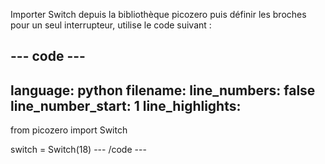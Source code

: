 Importer Switch depuis la bibliothèque picozero puis définir les broches pour un seul interrupteur, utilise le code suivant :

--- code ---
---
language: python filename: line_numbers: false line_number_start: 1
line_highlights:
---
from picozero import Switch

switch = Switch(18) --- /code ---
